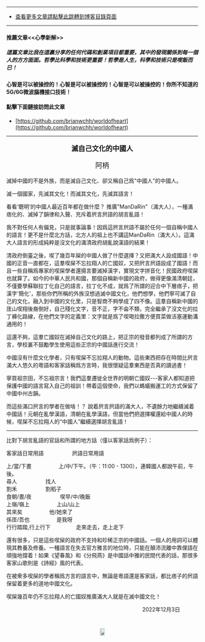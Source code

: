 ****
- [查看更多文章請點擊此跳轉到博客目錄頁面](../tableOfContent.md) 
****
#### 推薦文章<<心學新解>>

##### *_這篇文章比我在這裏分享的任何代碼和創業項目都重要，其中的發現關係到每一個人的方方面面。哲學比科學和技術更重要！哲學是人生，科學和技術只是喫飯而已！_*

#### 心智是可以被操控的！心智是可以被操控的！心智是可以被操控的！你所不知道的5G/6G微波腦機接口技術！ 

#### 點擊下面鏈接訪問此文章
- [https://github.com/brianwchh/worldofheart](https://github.com/brianwchh/worldofheart)

****

****<p align="center" style="font-size: large;">滅自己文化的中國人</p>****

<p align="center" style="font-size: large;">阿柄</p>


滅掉中國的不是外族，而是滅自己文化、卻又稱自己爲"中國人"的中國人。  

滅一個國家，先滅其文化！而滅其文化，先滅其語言！  

看看‘聰明’的中國人最近百年都在做什麼？ 推廣"ManDaRin"（滿大人），一種滿痞化的、滅掉了韻律和入聲、充斥着屄言屄語的胡言亂語！  

我不對任何人有偏見，只是就事論事！因爲這屄言屄語不屬於任何一個自稱中國人的語言！更不是什麼北方話，北方人的祖上也不講這ManDaRin（滿大人）。這滿大人語言的形成純粹是沒文化的滿清政府胡亂說漢語的結果！  

清政府倒臺之後，喫了幾百年屎的中國人做了什麼選擇？又把滿大人設成國語！中國的正音一直都在，這羣喫屎不忘拉翔人的亡國奴，又把屄言屄語設成了國語！而且一些自稱爲專家的喫屎學者還揚言要滅掉漢字，實現文字拼音化！民國政府喫屎也就算了。如今的中華人民共和國，那個自稱新中國的政府，做得更像滿清朝廷，不僅要學蘇聯拉丁化自己的語言，拉丁化不成，就爲了所謂的迎合中下層痞子，把漢字'簡化'，那些你們所稱的外族沒想過滅中國文化，他們想學，他們寧可滅了自己的文化，融入到中國的文化里，只是智商不夠學成了四不像。這羣自稱新中國的厓山喫翔後裔倒好，自己殘化文字，音不正，字不侖不類，完全繼承了沒文化的拉丁褲化路線，在他們文字的定義里：文字就是爲了喫喝拉撒方便買菜做活塞運動溝通用的！

這還不夠，這羣亡國奴在滅掉自己文化的路上，把正宗的發音都列成了所謂的方言，學校裏不鼓勵學生使用這些正宗的中國話進行交流！   

中國沒有什麼文化學者，只有喫屎不忘拉翔人的動物。這些東西把存在時間比屄言滿大人悠久的粵語和客家話稱爲方言時，我很懷疑這羣東西是否真的讀過書！  

寧買祖宗田，不忘祖宗言！我們這羣遷徙全世界的明朝亡國奴---客家人都知道把保護中國的語言寫入自己的祖訓！帶着這個使命，我們以螞蟻搬運工的方式保留了中國中州古韻。   

而這些滿口屄言的學者在做啥！？ 說着屄言屄語的滿大人，不遺餘力地繼續滅着中國話！元朝在亂學漢語，清朝在亂學漢語，但當他們把選擇權還給中國人的時候，喫屎不忘拉翔人的“中國人”繼續選擇胡言亂語！   

----- 
比對下胡言亂語的官話和所謂的地方話（僅以客家話爲例子）： 

客家話日常用語      &nbsp;&nbsp;&nbsp;&nbsp;&nbsp;&nbsp;&nbsp;&nbsp;&nbsp;&nbsp;&nbsp;&nbsp;&nbsp;&nbsp;&nbsp;&nbsp;&nbsp; 屄語日常用語   

上/當/下晝   &nbsp;&nbsp;&nbsp;&nbsp;&nbsp;&nbsp;&nbsp;&nbsp;&nbsp;&nbsp;&nbsp;&nbsp;&nbsp;&nbsp;&nbsp;&nbsp; 上/中/下午。（午：11:00 - 1300），連韓國人都說午前，午後。    
尋人  &nbsp;&nbsp;&nbsp;&nbsp;&nbsp;&nbsp;&nbsp;&nbsp;&nbsp;&nbsp;&nbsp;&nbsp;&nbsp;&nbsp;&nbsp;&nbsp;&nbsp; 找人    
割禾  &nbsp;&nbsp;&nbsp;&nbsp;&nbsp;&nbsp;&nbsp;&nbsp;&nbsp;&nbsp;&nbsp;&nbsp;&nbsp;&nbsp;&nbsp;&nbsp;&nbsp; 割稻子    
食朝/晝/夜 &nbsp;&nbsp;&nbsp;&nbsp;&nbsp;&nbsp;&nbsp;&nbsp;&nbsp;&nbsp;&nbsp;&nbsp;&nbsp;&nbsp;&nbsp;&nbsp;&nbsp; 喫早/中/晚飯      
上嶺/嶺上 &nbsp;&nbsp;&nbsp;&nbsp;&nbsp;&nbsp;&nbsp;&nbsp;&nbsp;&nbsp;&nbsp;&nbsp;&nbsp;&nbsp;&nbsp;&nbsp;&nbsp;上山/山上   
其來矣 &nbsp;&nbsp;&nbsp;&nbsp;&nbsp;&nbsp;&nbsp;&nbsp;&nbsp;&nbsp;&nbsp;&nbsp;&nbsp;&nbsp;&nbsp;&nbsp;&nbsp;他/她來了  
係厓/吾也 &nbsp;&nbsp;&nbsp;&nbsp;&nbsp;&nbsp;&nbsp;&nbsp;&nbsp;&nbsp;&nbsp;&nbsp;&nbsp;&nbsp;&nbsp;&nbsp;&nbsp;是我呀    
行行踏踏,行上行下&nbsp;&nbsp;&nbsp;&nbsp;&nbsp;&nbsp;&nbsp;&nbsp;&nbsp;&nbsp;&nbsp;&nbsp;&nbsp;&nbsp;&nbsp;&nbsp;&nbsp;走來走去，走上走下   

還有很多，只是這些喫屎的政府不支持和珍稀正宗的中國話。一個人的用詞可以體現其教養及修養。一種語言在失去官方雅言的地位時，只能在顛沛流離中靠俚語在頑強地撐着！如果《望春風》和《分飛燕》是中國話中雅的民間代表的話，那很多客家山歌則是《詩經》風的代表。

在被衆多喫屎的學者稱爲方言的語言中，無論是粵語還是客家話，都比痞子的屄語保留着更多的道地中國文化。

喫屎幾百年仍不忘拉翔人的亡國奴推廣滿大人就是在滅中國文化！

<p align="right"> 2022年12月3日 &nbsp;&nbsp;&nbsp;&nbsp;&nbsp;&nbsp;&nbsp;&nbsp;&nbsp;&nbsp;&nbsp; </p>
</div>

<!-- image area, flex to make it center,it may not work for github, for html and pdf rendering only -->
<div align="center" style="page-break-inside: avoid;"> <!-- pictureWrapper_div add this only to make the bendan github understand -->

<div style="display: flex; flex-direction: row; margin-top: 40px; margin-bottom: 50px;">

   <div style="flex-basics: auto;flex:1;"></div>



   <image style=" flex:0; width: 60%; max-width: 500px; height:auto; -moz-opacity: 0.95; -khtml-opacity: 0.95; opacity: 0.99;" src='./images/biyu.png'/>


   <div style="flex-basics: auto;flex:1;"></div>

</div>

</div> <!-- end pictureWrapper_div -->